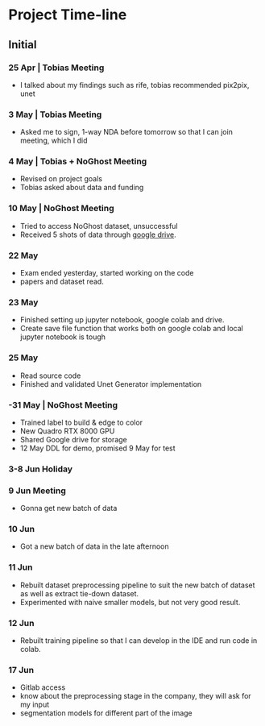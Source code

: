 # Project Time-line

## Initial

### 25 Apr | Tobias Meeting

- I talked about my findings such as rife, tobias recommended pix2pix, unet

### 3 May | Tobias Meeting

- Asked me to sign, 1-way NDA before tomorrow so that I can join meeting, which I did

### 4 May | Tobias + NoGhost Meeting

- Revised on project goals
- Tobias asked about data and funding

### 10 May | NoGhost Meeting

- Tried to access NoGhost dataset, unsuccessful
- Received 5 shots of data through [google drive](https://drive.google.com/drive/folders/1AJ3mQMtnEIs9Klk34a03Jo0hyF3F74uR).

### 22 May

- Exam ended yesterday, started working on the code
- papers and dataset read.

### 23 May

- Finished setting up jupyter notebook, google colab and drive.
- Create save file function that works both on google colab and local jupyter notebook is tough

### 25 May

- Read source code
- Finished and validated Unet Generator implementation

### -31 May | NoGhost Meeting

- Trained label to build & edge to color
- New Quadro RTX 8000 GPU
- Shared Google drive for storage
- 12 May DDL for demo, promised 9 May for test

### 3-8 Jun Holiday

### 9 Jun Meeting

- Gonna get new batch of data

### 10 Jun

- Got a new batch of data in the late afternoon

### 11 Jun

- Rebuilt dataset preprocessing pipeline to suit the new batch of dataset as well as extract tie-down dataset.
- Experimented with naive smaller models, but not very good result.

### 12 Jun

- Rebuilt training pipeline so that I can develop in the IDE and run code in colab.

### 17 Jun

- Gitlab access
- know about the preprocessing stage in the company, they will ask for my input
- segmentation models for different part of the image
